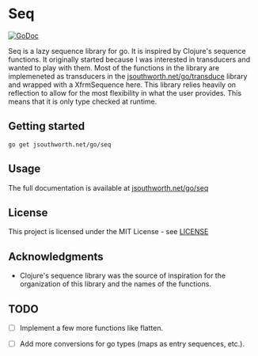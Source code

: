 # Seq

[![GoDoc](https://godoc.org/jsouthworth.net/go/seq?status.svg)](https://godoc.org/jsouthworth.net/go/seq)

Seq is a lazy sequence library for go. It is inspired by Clojure's sequence functions. It originally started because I was interested in transducers and wanted to play with them. Most of the functions in the library are implemeneted as transducers in the [jsouthworth.net/go/transduce](https://godoc.org/jsouthworth.net/go/transduce) library and wrapped with a XfrmSequence here. This library relies heavily on reflection to allow for the most flexibility in what the user provides. This means that it is only type checked at runtime.

## Getting started
```
go get jsouthworth.net/go/seq
```

## Usage

The full documentation is available at
[jsouthworth.net/go/seq](https://jsouthworth.net/go/seq)

## License

This project is licensed under the MIT License - see [LICENSE](LICENSE)

## Acknowledgments

* Clojure's sequence library was the source of inspiration for the organization of this library and the names of the functions.

## TODO

* [ ] Implement a few more functions like flatten.
* [ ] Add more conversions for go types (maps as entry sequences, etc.).

